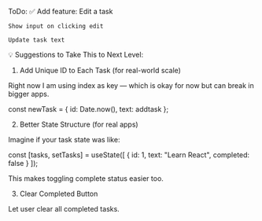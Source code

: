 ToDo: 
✅ Add feature: Edit a task

    Show input on clicking edit

    Update task text

💡 Suggestions to Take This to Next Level:
1. Add Unique ID to Each Task (for real-world scale)

Right now I am using index as key — which is okay for now but can break in bigger apps.

const newTask = {
  id: Date.now(),
  text: addtask
};

2. Better State Structure (for real apps)

Imagine if your task state was like:

const [tasks, setTasks] = useState([
  { id: 1, text: "Learn React", completed: false }
]);

This makes toggling complete status easier too.

3. Clear Completed Button

Let user clear all completed tasks.
